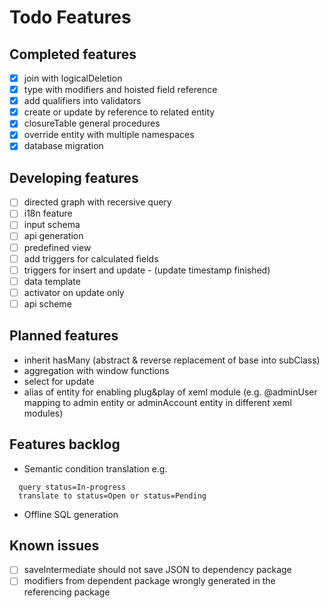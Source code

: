 # Todo Features

## Completed features

- [X] join with logicalDeletion
- [X] type with modifiers and hoisted field reference 
- [X] add qualifiers into validators
- [X] create or update by reference to related entity
- [X] closureTable general procedures
- [X] override entity with multiple namespaces
- [X] database migration
 
## Developing features

- [ ] directed graph with recersive query
- [ ] i18n feature
- [ ] input schema
- [ ] api generation
- [ ] predefined view
- [ ] add triggers for calculated fields 
- [ ] triggers for insert and update - (update timestamp finished)
- [ ] data template
- [ ] activator on update only
- [ ] api scheme

## Planned features

- inherit hasMany (abstract & reverse replacement of base into subClass)
- aggregation with window functions
- select for update
- alias of entity for enabling plug&play of xeml module (e.g. @adminUser mapping to admin entity or adminAccount entity in different xeml modules)
## Features backlog

- Semantic condition translation
e.g. 
```
  query status=In-progress
  translate to status=Open or status=Pending
```

- Offline SQL generation

## Known issues

- [ ] saveIntermediate should not save JSON to dependency package
- [ ] modifiers from dependent package wrongly generated in the referencing package